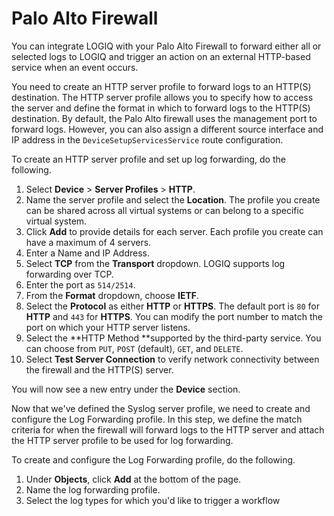# Palo Alto Firewall

You can integrate LOGIQ with your Palo Alto Firewall to forward either all or selected logs to LOGIQ and trigger an action on an external HTTP-based service when an event occurs.&#x20;

You need to create an HTTP server profile to forward logs to an HTTP(S) destination. The HTTP server profile allows you to specify how to access the server and define the format in which to forward logs to the HTTP(S) destination. By default, the Palo Alto firewall uses the management port to forward logs. However, you can also assign a different source interface and IP address in the `DeviceSetupServicesService` route configuration.&#x20;

To create an HTTP server profile and set up log forwarding, do the following.&#x20;

1. Select **Device** > **Server Profiles** > **HTTP**.&#x20;
2. Name the server profile and select the **Location**. The profile you create can be shared across all virtual systems or can belong to a specific virtual system.&#x20;
3. Click **Add** to provide details for each server. Each profile you create can have a maximum of 4 servers.&#x20;
4. Enter a Name and IP Address.&#x20;
5. Select **TCP** from the **Transport** dropdown. LOGIQ supports log forwarding over TCP.&#x20;
6. Enter the port as `514/2514`.&#x20;
7. From the **Format** dropdown, choose **IETF**.&#x20;
8. Select the **Protocol** as either **HTTP** or **HTTPS**. The default port is `80` for **HTTP** and `443` for **HTTPS**. You can modify the port number to match the port on which your HTTP server listens.&#x20;
9. Select the **HTTP Method **supported by the third-party service. You can choose from `PUT`, `POST` (default), `GET`, and `DELETE`.&#x20;
10. Select **Test Server Connection** to verify network connectivity between the firewall and the HTTP(S) server.&#x20;

You will now see a new entry under the **Device** section.&#x20;

Now that we've defined the Syslog server profile, we need to create and configure the Log Forwarding profile. In this step, we define the match criteria for when the firewall will forward logs to the HTTP server and attach the HTTP server profile to be used for log forwarding.&#x20;

To create and configure the Log Forwarding profile, do the following.&#x20;

1. Under **Objects**, click **Add** at the bottom of the page.&#x20;
2. Name the log forwarding profile.&#x20;
3. Select the log types for which you'd like to trigger a workflow
